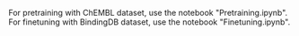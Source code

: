 For pretraining with ChEMBL dataset, use the notebook "Pretraining.ipynb".<br>
For finetuning with BindingDB dataset, use the notebook "Finetuning.ipynb".
